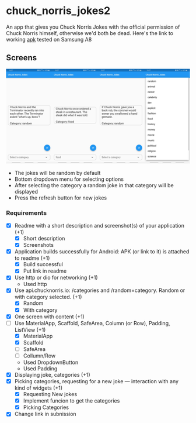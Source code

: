 # chuck_norris_jokes2

An app that gives you Chuck Norris Jokes with the official permission of Chuck Norris himself, otherwise we'd both be dead.
Here's the link to working [apk](https://github.com/pierrepicaud/flutter_apps/blob/main/chuck_norris_jokes2/build/app/outputs/flutter-apk/app-release.apk) tested on Samsung A8

## Screens

![image text](../images/images_merged.jpg)

- The jokes will be random by default
- Bottom dropdown menu for selecting options
- After selecting the category a random joke in that category will be displayed
- Press the refresh button for new jokes
### Requirements

- [x] Readme with a short description and screenshot(s) of your application (+1)
  - [x] Short description
  - [x] Screenshots
- [x] Application builds successfully for Android: APK (or link to it) is attached to readme (+1)
  - [x] Build successful
  - [x] Put link in readme
- [x] Use http or dio for networking (+1)
  - Used http
- [x] Use api.chucknorris.io: /categories and /random=category. Random or with category selected. (+1)
  - [x] Random
  - [x] With category
- [x] One screen with content (+1)
- [ ] Use MaterialApp, Scaffold, SafeArea, Column (or Row), Padding, ListView (+1)
  - [x] MaterialApp
  - [x] Scaffold
  - [ ] SafeArea
  - [ ] Collumn/Row
  - Used DropdownButton
  - Used Padding
- [x] Displaying joke, categories (+1)
- [x] Picking categories, requesting for a new joke — interaction with any kind of widgets (+1)
  - [x] Requesting New jokes
  - [x] Implement funcion to get the categories
  - [x] Picking Categories
- [x] Change link in subnission